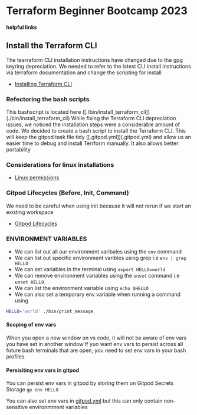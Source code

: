 # Terraform Beginner Bootcamp 2023

**helpful links**

## Install the Terraform CLI
The tearraform CLI installation instructions have changed due to the gpg keyring depreciation. We needed to 
refer to the latest CLI install instructions via terraform documentation and change the scripting for install

- [Installing Terraform CLI](https://developer.hashicorp.com/terraform/tutorials/aws-get-started/install-cli)

### Refectoring the bash scripts
This bashscript is located here ([./bin/install_terraform_cli])(./bin/install_terraform_cli)
While fixing the Terraform CLI depreciation issues, we noticed the installation steps were a considerable amount of code. 
We decided to create a bash script to install the Terraform CLI. 
This will keep the gitpod task file tidy ([.gitpod.yml])(.gitpod.yml) and allow us an easier time to debug and install Terrform manually. 
It also allows better portability

### Considerations for linux installations
- [Linux permissions](https://www.freecodecamp.org/news/linux-chmod-chown-change-file-permissions/)

### Gitpod Lifecycles (Before, Init, Command)
We need to be careful when using init because it will not rerun if we start an existing workspace 

- [Gitpod Lifecycles](https://www.gitpod.io/docs/configure/workspaces/tasks)

### ENVIRONMENT VARIABLES
- We can list out all our environment varibales using the `env` command
- We can list out specific environment varibles using grep i.e `env | grep HELLO`
- We can set variables in the terminal using `export HELLO=world`
- We can remove environment variables using the `unset` command i.e `unset HELLO`
- We can list the environment variable using `echo $HELLO`
- We can also set a temporary env variable when running a command using 
```sh
HELLO='world' ./bin/print_message
```

#### Scoping of env vars
When you open a new window on vs code, it will not be aware of env vars you have set in another window
If yuo want env vars to persist across all future bash terminals that are open, you need to set env vars in your bash profiles 

#### Persisiting env vars in gitpod
You can persist env vars in gitpod by storing them on Gitpod Secrets Storage
`
gp env HELLO
`

You can also set env vars in [gitpod.yml](gitpod.yml) but this can only contain non-sensitive environmment variables





